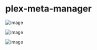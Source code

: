 # plex-meta-manager
![image](https://user-images.githubusercontent.com/10914858/219525795-304bc44c-73ed-402a-a2ff-6348b26aa6df.png)

![image](https://user-images.githubusercontent.com/10914858/220790723-e331a097-e9ab-4249-b9f0-a9a354baadd6.png)

![image](https://user-images.githubusercontent.com/10914858/220790818-d3e6de69-bb79-4958-ac16-19a55a0cb007.png)
